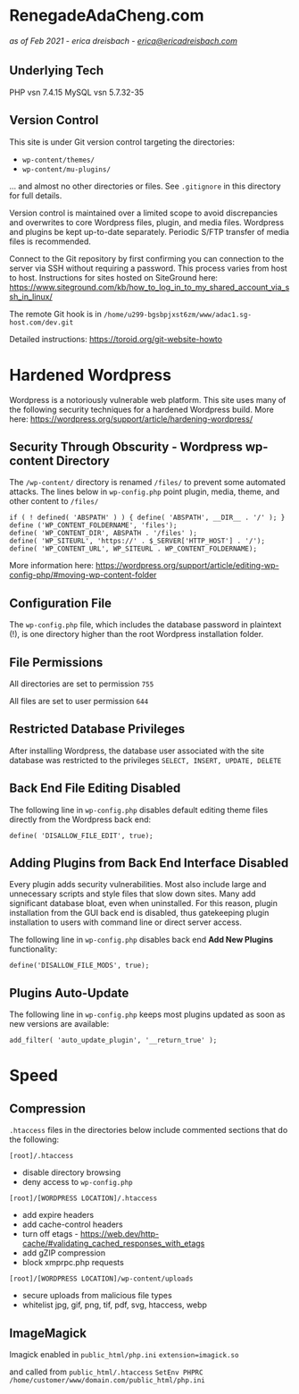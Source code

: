 # RenegadeAdaCheng.com

###### as of  Feb 2021 - erica dreisbach - erica@ericadreisbach.com


## Underlying Tech
PHP vsn 7.4.15
MySQL vsn 5.7.32-35



## Version Control
This site is under Git version control targeting the directories:
* `wp-content/themes/`
* `wp-content/mu-plugins/`

... and almost no other directories or files. See `.gitignore` in this directory for full details.

Version control is maintained over a limited scope to avoid discrepancies and overwrites to core Wordpress files, plugin, and media files. Wordpress and plugins be kept <span style="white-space: nowrap;">up-to-date</span> separately. Periodic S/FTP transfer of media files is recommended.

Connect to the Git repository by first confirming you can connection to the server via SSH without requiring a password. This process varies from host to host. Instructions for sites hosted on SiteGround here: https://www.siteground.com/kb/how_to_log_in_to_my_shared_account_via_ssh_in_linux/

The remote Git hook is in `/home/u299-bgsbpjxst6zm/www/adac1.sg-host.com/dev.git`

Detailed instructions: https://toroid.org/git-website-howto


# Hardened Wordpress
Wordpress is a notoriously vulnerable web platform. This site uses many of the following security techniques for a hardened Wordpress build. More here: https://wordpress.org/support/article/hardening-wordpress/


## Security Through Obscurity - Wordpress wp-content Directory
The `/wp-content/` directory is renamed `/files/` to prevent some automated attacks. The lines below in `wp-config.php` point plugin, media, theme, and other content to  `/files/`

`if ( ! defined( 'ABSPATH' ) ) { define( 'ABSPATH', __DIR__ . '/' ); }`<br />
`define ('WP_CONTENT_FOLDERNAME', 'files');` <br />
`define( 'WP_CONTENT_DIR', ABSPATH . '/files' );` <br />
`define( 'WP_SITEURL', 'https://' . $_SERVER['HTTP_HOST'] . '/');` <br />
`define( 'WP_CONTENT_URL', WP_SITEURL . WP_CONTENT_FOLDERNAME);`

More information here: https://wordpress.org/support/article/editing-wp-config-php/#moving-wp-content-folder



## Configuration File
The `wp-config.php` file, which includes the database password in plaintext (!), is one directory higher than the root Wordpress installation folder.



## File Permissions
All directories are set to permission `755`

All files are set to user permission `644`



## Restricted Database Privileges
After installing Wordpress, the database user associated with the site database was restricted to the privileges `SELECT, INSERT, UPDATE, DELETE`



## Back End File Editing Disabled
The following line in `wp-config.php` disables default editing theme files directly from the Wordpress back end:

`define( 'DISALLOW_FILE_EDIT', true);`



## Adding Plugins from Back End Interface Disabled
Every plugin adds security vulnerabilities. Most also include large and unnecessary scripts and style files that slow down sites. Many add significant database bloat, even when uninstalled. For this reason, plugin installation from the GUI back end is disabled, thus gatekeeping plugin installation to users with command line or direct server access.

The following line in `wp-config.php` disables back end **Add New Plugins** functionality:

`define('DISALLOW_FILE_MODS', true);`



## Plugins Auto-Update
The following line in `wp-config.php` keeps most plugins updated as soon as new versions are available:

`add_filter( 'auto_update_plugin', '__return_true' );`




# Speed

## Compression
`.htaccess` files in the directories below include commented sections that do the following:

`[root]/.htaccess`
- disable directory browsing
- deny access to `wp-config.php`

`[root]/[WORDPRESS LOCATION]/.htaccess`
- add expire headers
- add cache-control headers
- turn off etags - https://web.dev/http-cache/#validating_cached_responses_with_etags
- add gZIP compression
- block xmprpc.php requests

`[root]/[WORDPRESS LOCATION]/wp-content/uploads`
- secure uploads from malicious file types
- whitelist jpg, gif, png, tif, pdf, svg, htaccess, webp



## ImageMagick
Imagick enabled in `public_html/php.ini`
`extension=imagick.so`

and called from `public_html/.htaccess`
`SetEnv PHPRC /home/customer/www/domain.com/public_html/php.ini`
